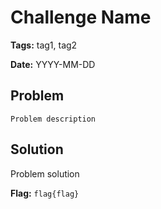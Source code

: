 # Challenge Name

**Tags:** tag1, tag2

**Date:** YYYY-MM-DD

## Problem
```
Problem description
```

## Solution
Problem solution

**Flag:** ```flag{flag}```